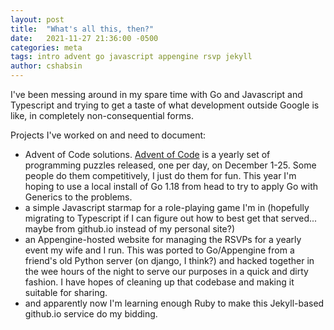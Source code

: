 ```yaml
---
layout: post
title:  "What's all this, then?"
date:   2021-11-27 21:36:00 -0500
categories: meta
tags: intro advent go javascript appengine rsvp jekyll
author: cshabsin
---
```

I've been messing around in my spare time with Go and Javascript and Typescript and trying to get a taste of what development outside Google is like, in completely non-consequential forms.

Projects I've worked on and need to document: 
* Advent of Code solutions. [Advent of Code](https://adventofcode.com) is a yearly set of programming puzzles released, one per day, on December 1-25. Some people do them competitively, I just do them for fun. This year I'm hoping to use a local install of Go 1.18 from head to try to apply Go with Generics to the problems.
* a simple Javascript starmap for a role-playing game I'm in (hopefully migrating to Typescript if I can figure out how to best get that served... maybe from github.io instead of my personal site?)
* an Appengine-hosted website for managing the RSVPs for a yearly event my wife and I run. This was ported to Go/Appengine from a friend's old Python server (on django, I think?) and hacked together in the wee hours of the night to serve our purposes in a quick and dirty fashion. I have hopes of cleaning up that codebase and making it suitable for sharing.
* and apparently now I'm learning enough Ruby to make this Jekyll-based github.io service do my bidding.